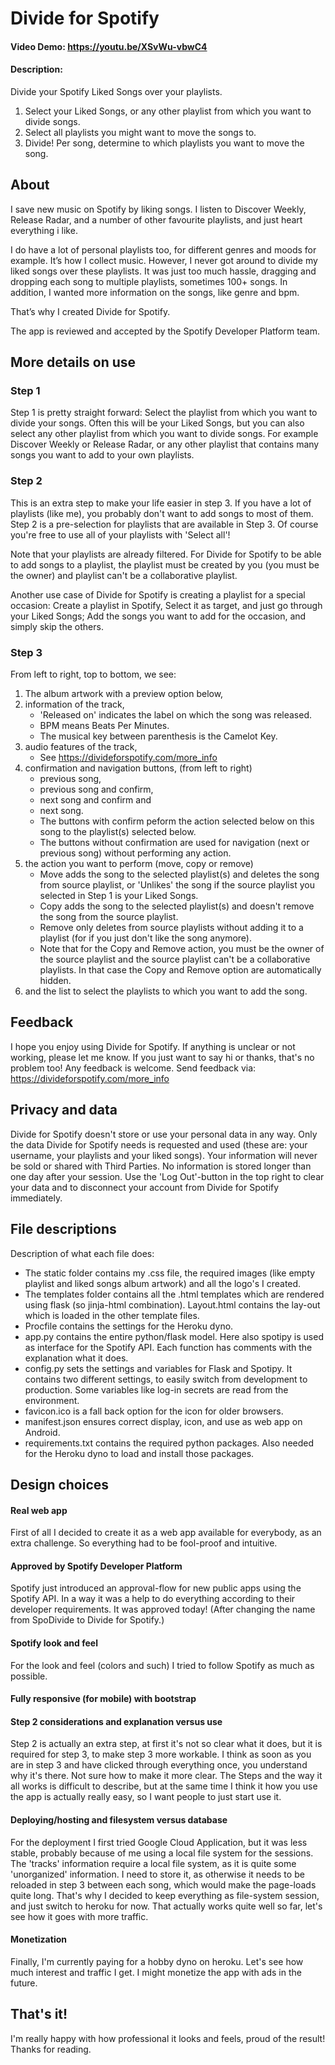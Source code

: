 # Divide for Spotify
#### Video Demo:  https://youtu.be/XSvWu-vbwC4
#### Description:
Divide your Spotify Liked Songs over your playlists.
1. Select your Liked Songs, or any other playlist from which you want to divide songs.
2. Select all playlists you might want to move the songs to.
3. Divide! Per song, determine to which playlists you want to move the song.

## About

I save new music on Spotify by liking songs. I listen to Discover Weekly, Release Radar, and a number of other favourite playlists, and just heart everything i like.

I do have a lot of personal playlists too, for different genres and moods for example. It’s how I collect music. However, I never got around to divide my liked songs over these playlists. It was just too much hassle, dragging and dropping each song to multiple playlists, sometimes 100+ songs. In addition, I wanted more information on the songs, like genre and bpm.

That’s why I created Divide for Spotify.

The app is reviewed and accepted by the Spotify Developer Platform team.

## More details on use
### Step 1
Step 1 is pretty straight forward: Select the playlist from which you want to divide your songs. Often this will be your Liked Songs, but you can also select any other playlist from which you want to divide songs. For example Discover Weekly or Release Radar, or any other playlist that contains many songs you want to add to your own playlists.

### Step 2
This is an extra step to make your life easier in step 3. If you have a lot of playlists (like me), you probably don't want to add songs to most of them. Step 2 is a pre-selection for playlists that are available in Step 3. Of course you're free to use all of your playlists with 'Select all'!

Note that your playlists are already filtered. For Divide for Spotify to be able to add songs to a playlist, the playlist must be created by you (you must be the owner) and playlist can't be a collaborative playlist.

Another use case of Divide for Spotify is creating a playlist for a special occasion: Create a playlist in Spotify, Select it as target, and just go through your Liked Songs; Add the songs you want to add for the occasion, and simply skip the others.

### Step 3
From left to right, top to bottom, we see:

1. The album artwork with a preview option below,
2. information of the track,
    - 'Released on' indicates the label on which the song was released.
    - BPM means Beats Per Minutes.
    - The musical key between parenthesis is the Camelot Key.
3. audio features of the track,
    - See https://divideforspotify.com/more_info
4. confirmation and navigation buttons, (from left to right)
    - previous song,
    - previous song and confirm,
    - next song and confirm and
    - next song.
    - The buttons with confirm peform the action selected below on this song to the playlist(s) selected below.
    - The buttons without confirmation are used for navigation (next or previous song) without performing any action.
5. the action you want to perform (move, copy or remove)
    - Move adds the song to the selected playlist(s) and deletes the song from source playlist, or 'Unlikes' the song if the source playlist you selected in Step 1 is your Liked Songs.
    - Copy adds the song to the selected playlist(s) and doesn't remove the song from the source playlist.
    - Remove only deletes from source playlists without adding it to a playlist (for if you just don't like the song anymore).
    - Note that for the Copy and Remove action, you must be the owner of the source playlist and the source playlist can't be a collaborative playlists. In that case the Copy and Remove option are automatically hidden.
6. and the list to select the playlists to which you want to add the song.

## Feedback
I hope you enjoy using Divide for Spotify. If anything is unclear or not working, please let me know. If you just want to say hi or thanks, that's no problem too! Any feedback is welcome. Send feedback via: https://divideforspotify.com/more_info

## Privacy and data
Divide for Spotify doesn't store or use your personal data in any way. Only the data Divide for Spotify needs is requested and used (these are: your username, your playlists and your liked songs). Your information will never be sold or shared with Third Parties. No information is stored longer than one day after your session. Use the 'Log Out'-button in the top right to clear your data and to disconnect your account from Divide for Spotify immediately.

## File descriptions
Description of what each file does:
- The static folder contains my .css file, the required images (like empty playlist and liked songs album artwork) and all the logo's I created.
- The templates folder contains all the .html templates which are rendered using flask (so jinja-html combination). Layout.html contains the lay-out which is loaded in the other template files.
- Procfile contains the settings for the Heroku dyno.
- app.py contains the entire python/flask model. Here also spotipy is used as interface for the Spotify API. Each function has comments with the explanation what it does.
- config.py sets the settings and variables for Flask and Spotipy. It contains two different settings, to easily switch from development to production. Some variables like log-in secrets are read from the environment.
- favicon.ico is a fall back option for the icon for older browsers.
- manifest.json ensures correct display, icon, and use as web app on Android.
- requirements.txt contains the required python packages. Also needed for the Heroku dyno to load and install those packages.

## Design choices

#### Real web app
First of all I decided to create it as a web app available for everybody, as an extra challenge. So everything had to be fool-proof and intuitive. 

#### Approved by Spotify Developer Platform
Spotify just introduced an approval-flow for new public apps using the Spotify API. In a way it was a help to do everything according to their developer requirements. It was approved today! (After changing the name from SpoDivide to Divide for Spotify.)

#### Spotify look and feel
For the look and feel (colors and such) I tried to follow Spotify as much as possible.

#### Fully responsive (for mobile) with bootstrap

#### Step 2 considerations and explanation versus use
Step 2 is actually an extra step, at first it's not so clear what it does, but it is required for step 3, to make step 3 more workable. I think as soon as you are in step 3 and have clicked through everything once, you understand why it's there. Not sure how to make it more clear. The Steps and the way it all works is difficult to describe, but at the same time I think it how you use the app is actually really easy, so I want people to just start use it.

#### Deploying/hosting and filesystem versus database
For the deployment I first tried Google Cloud Application, but it was less stable, probably because of me using a local file system for the sessions. The 'tracks' information require a local file system, as it is quite some 'unorganized' information. I need to store it, as otherwise it needs to be reloaded in step 3 between each song, which would make the page-loads quite long. That's why I decided to keep everything as file-system session, and just switch to heroku for now. That actually works quite well so far, let's see how it goes with more traffic.

#### Monetization
Finally, I'm currently paying for a hobby dyno on heroku. Let's see how much interest and traffic I get. I might monetize the app with ads in the future.

## That's it! 
I'm really happy with how professional it looks and feels, proud of the result! Thanks for reading.
